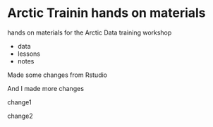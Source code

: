 # Arctic Trainin hands on materials

hands on materials for the Arctic Data training workshop

* data
* lessons
* notes

Made some changes from Rstudio

And I made more changes

change1

change2